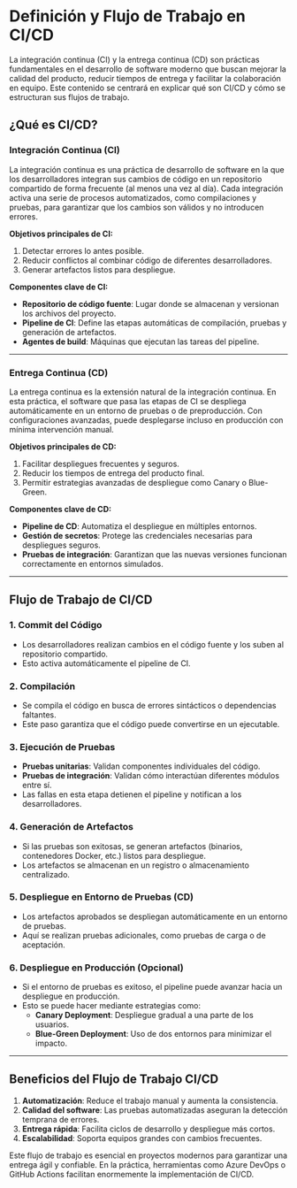 # Definición y Flujo de Trabajo en CI/CD

La integración continua (CI) y la entrega continua (CD) son prácticas fundamentales en el desarrollo de software moderno que buscan mejorar la calidad del producto, reducir tiempos de entrega y facilitar la colaboración en equipo. Este contenido se centrará en explicar qué son CI/CD y cómo se estructuran sus flujos de trabajo.

## ¿Qué es CI/CD?

### **Integración Continua (CI)**
La integración continua es una práctica de desarrollo de software en la que los desarrolladores integran sus cambios de código en un repositorio compartido de forma frecuente (al menos una vez al día). Cada integración activa una serie de procesos automatizados, como compilaciones y pruebas, para garantizar que los cambios son válidos y no introducen errores.

**Objetivos principales de CI:**
1. Detectar errores lo antes posible.
2. Reducir conflictos al combinar código de diferentes desarrolladores.
3. Generar artefactos listos para despliegue.

**Componentes clave de CI:**
- **Repositorio de código fuente**: Lugar donde se almacenan y versionan los archivos del proyecto.
- **Pipeline de CI**: Define las etapas automáticas de compilación, pruebas y generación de artefactos.
- **Agentes de build**: Máquinas que ejecutan las tareas del pipeline.

---

### **Entrega Continua (CD)**
La entrega continua es la extensión natural de la integración continua. En esta práctica, el software que pasa las etapas de CI se despliega automáticamente en un entorno de pruebas o de preproducción. Con configuraciones avanzadas, puede desplegarse incluso en producción con mínima intervención manual.

**Objetivos principales de CD:**
1. Facilitar despliegues frecuentes y seguros.
2. Reducir los tiempos de entrega del producto final.
3. Permitir estrategias avanzadas de despliegue como Canary o Blue-Green.

**Componentes clave de CD:**
- **Pipeline de CD**: Automatiza el despliegue en múltiples entornos.
- **Gestión de secretos**: Protege las credenciales necesarias para despliegues seguros.
- **Pruebas de integración**: Garantizan que las nuevas versiones funcionan correctamente en entornos simulados.

---

## Flujo de Trabajo de CI/CD

### 1. **Commit del Código**
   - Los desarrolladores realizan cambios en el código fuente y los suben al repositorio compartido.
   - Esto activa automáticamente el pipeline de CI.

### 2. **Compilación**
   - Se compila el código en busca de errores sintácticos o dependencias faltantes.
   - Este paso garantiza que el código puede convertirse en un ejecutable.

### 3. **Ejecución de Pruebas**
   - **Pruebas unitarias**: Validan componentes individuales del código.
   - **Pruebas de integración**: Validan cómo interactúan diferentes módulos entre sí.
   - Las fallas en esta etapa detienen el pipeline y notifican a los desarrolladores.

### 4. **Generación de Artefactos**
   - Si las pruebas son exitosas, se generan artefactos (binarios, contenedores Docker, etc.) listos para despliegue.
   - Los artefactos se almacenan en un registro o almacenamiento centralizado.

### 5. **Despliegue en Entorno de Pruebas (CD)**
   - Los artefactos aprobados se despliegan automáticamente en un entorno de pruebas.
   - Aquí se realizan pruebas adicionales, como pruebas de carga o de aceptación.

### 6. **Despliegue en Producción (Opcional)**
   - Si el entorno de pruebas es exitoso, el pipeline puede avanzar hacia un despliegue en producción.
   - Esto se puede hacer mediante estrategias como:
     - **Canary Deployment**: Despliegue gradual a una parte de los usuarios.
     - **Blue-Green Deployment**: Uso de dos entornos para minimizar el impacto.

---

## Beneficios del Flujo de Trabajo CI/CD
1. **Automatización**: Reduce el trabajo manual y aumenta la consistencia.
2. **Calidad del software**: Las pruebas automatizadas aseguran la detección temprana de errores.
3. **Entrega rápida**: Facilita ciclos de desarrollo y despliegue más cortos.
4. **Escalabilidad**: Soporta equipos grandes con cambios frecuentes.

Este flujo de trabajo es esencial en proyectos modernos para garantizar una entrega ágil y confiable. En la práctica, herramientas como Azure DevOps o GitHub Actions facilitan enormemente la implementación de CI/CD.
